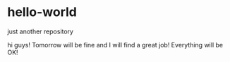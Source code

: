 # hello-world
just another repository


hi guys!
Tomorrow will be fine and I will find a great job!
Everything will be OK!
